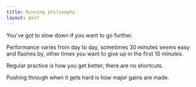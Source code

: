 ```yaml
---
title: Running philosophy
layout: post
---
```


You’ve got to slow down if you want to go further.

Performance varies from day to day, sometimes 30 minutes seems easy and flashes by, other times you want to give up in the first 10 minutes.

Regular practice is how you get better, there are no shortcuts.

Pushing through when it gets hard is how major gains are made.

